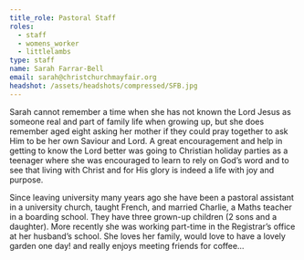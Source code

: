```yaml
---
title_role: Pastoral Staff
roles:
  - staff
  - womens_worker
  - littlelambs
type: staff
name: Sarah Farrar-Bell
email: sarah@christchurchmayfair.org
headshot: /assets/headshots/compressed/SFB.jpg
---
```

Sarah cannot remember a time when she has not known the Lord Jesus as someone real and part of family life when growing up, but she does remember aged eight asking her mother if they could pray together to ask Him to be her own Saviour and Lord. A great encouragement and help in getting to know the Lord better was going to Christian holiday parties as a teenager where she was encouraged to learn to rely on God’s word and to see that living with Christ and for His glory is indeed a life with joy and purpose.

Since leaving university many years ago she have been a pastoral assistant in a university church, taught French, and married Charlie, a Maths teacher in a boarding school. They have three grown-up children (2 sons and a daughter). More recently she was working part-time in the Registrar’s office at her husband’s school. She loves her family, would love to have a lovely garden one day! and really enjoys meeting friends for coffee…
